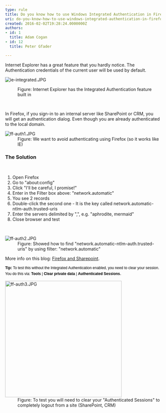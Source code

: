 ```yaml
---
type: rule
title: Do you know how to use Windows Integrated Authentication in Firefox?
uri: do-you-know-how-to-use-windows-integrated-authentication-in-firefox
created: 2016-02-02T19:28:24.0000000Z
authors:
- id: 1
  title: Adam Cogan
- id: 12
  title: Peter Gfader

---
```




<span class='intro'> <p>Internet Explorer has a great feature that you hardly notice. The Authentication credentials of the current user will be used by default.</p><dl class="image"><dt> 
      <img src="./ie-integrated.JPG" alt="ie-integrated.JPG" /> 
   </dt><dd>Figure&#58; Internet Explorer has the Integrated Authentication feature built in</dd></dl>​​ 
<p>In Firefox, if you sign-in to an internal server like SharePoint or CRM, you will get an authentication dialog. Even though you are already authenticated to the local domain.</p><dl class="image"><dt><img src="./ff-auth1.JPG" alt="ff-auth1.JPG" /></dt><dd>Figure&#58; We want to avoid authenticating using Firefox (so it works like IE)</dd></dl> </span>

<h3>The Solution</h3>​​​ 
<ol><li>Open Firefox</li><li>Go to &quot;about&#58;config&quot;</li><li>Click &quot;I'll be careful, I promise!&quot;</li><li>Enter in the Filter box above&#58; &quot;network.automatic&quot;</li><li>You see 2 records</li><li>Double-click the second one - It is the key called network.automatic-ntlm-auth.trusted-uris</li><li>Enter the servers delimited by &quot;,&quot;, e.g. &quot;aphrodite, mermaid&quot;</li><li>Close browser and test</li></ol>​​​ 
<dl class="image"><dt> <img src="./ff-auth2.JPG" alt="ff-auth2.JPG" /> </dt><dd>Figure&#58; Showed how to find &quot;network.automatic-ntlm-auth.trusted-uris&quot; by using filter&#58; &quot;network.automatic&quot;</dd></dl><p>More info on this blog&#58; <a href="http&#58;//www.cauldwell.net/patrick/blog/PermaLink%2cguid%2cc7f1e799-c4ae-4758-9de7-5c3e7a16f3da.aspx" target="_blank">Firefox and Sharepoint</a>.</p><p>
   <span style="color&#58;#000000;font-family&#58;verdana, sans-serif;font-size&#58;12px;line-height&#58;16.8px;"><b>Tip&#58;</b>&#160;</span><span style="color&#58;#000000;font-family&#58;verdana, sans-serif;font-size&#58;12px;line-height&#58;16.8px;">To test this without the Integrated Authentication enabled, you need to clear your session. You do this via&#58;&#160;</span><span style="color&#58;#000000;font-family&#58;verdana, sans-serif;font-size&#58;12px;line-height&#58;16.8px;"><b>Tools</b> | <b>Clear private data</b> | <b>Authenticated Sessions</b></span>.<b></b> <br></p><dl class="image"><dt><img src="./ff-auth3.JPG" alt="ff-auth3.JPG" style="width&#58;377px;" /></dt><dd>Figure&#58; To test you will need to clear your &quot;Authenticated Sessions&quot; to completely logout from a site (SharePoint, CRM)</dd></dl>


